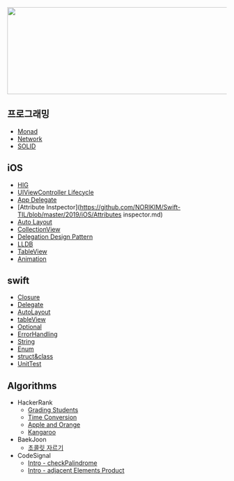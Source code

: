 <img width="1000" height="200" src="https://user-images.githubusercontent.com/31604976/57281680-6c1ade80-70e6-11e9-806b-08f264a24396.jpg">

## 프로그래밍

- [Monad](https://github.com/NORIKIM/Swift-TIL/blob/master/2019/프로그래밍/Monad.md)
- [Network](https://github.com/NORIKIM/Swift-TIL/blob/master/2019/프로그래밍/네트워크.md)
- [SOLID](https://github.com/NORIKIM/Swift-TIL/blob/master/2019/프로그래밍/SOLID.md)

## iOS

* [HIG](https://github.com/NORIKIM/Swift-TIL/blob/master/2019/iOS/HIG.md)
* [UIViewController Lifecycle](https://github.com/NORIKIM/Swift-TIL/blob/master/2019/swift/uiviewcontroller%20lifecycle.md)
* [App Delegate](https://github.com/NORIKIM/Swift-TIL/blob/master/2019/iOS/AppDelegate.md)
* [Attribute Instpector](https://github.com/NORIKIM/Swift-TIL/blob/master/2019/iOS/Attributes inspector.md)
* [Auto Layout](https://github.com/NORIKIM/Swift-TIL/blob/master/2019/iOS/AutoLayout.md)
* [CollectionView](https://github.com/NORIKIM/Swift-TIL/blob/master/2019/iOS/CollectionView.md)
* [Delegation Design Pattern](https://github.com/NORIKIM/Swift-TIL/blob/master/2019/iOS/DelegateDesignPattern.md)
* [LLDB](https://github.com/NORIKIM/Swift-TIL/blob/master/2019/iOS/LLDB.md)
* [TableView](https://github.com/NORIKIM/Swift-TIL/blob/master/2019/iOS/tableView.md)
* [Animation](https://github.com/NORIKIM/Swift-TIL/blob/master/2019/iOS/애니메이션.md)

## swift

* [Closure](https://github.com/NORIKIM/Swift-TIL/blob/master/2019/swift/closure.md)
* [Delegate](https://github.com/NORIKIM/Swift-TIL/blob/master/2019/swift/DelegateDesignPattern.md)
* [AutoLayout](https://github.com/NORIKIM/Swift-TIL/blob/master/2019/swift/AutoLayout.md)
* [tableView](https://github.com/NORIKIM/Swift-TIL/blob/master/2019/swift/tableView.md)
* [Optional](https://github.com/NORIKIM/Swift-TIL/blob/master/2019/swift/optional.md)
* [ErrorHandling](https://github.com/NORIKIM/Swift-TIL/blob/master/2019/swift/ErrorHandling.md)
* [String](https://github.com/NORIKIM/Swift-TIL/blob/master/2019/swift/StringHandling.md)
* [Enum](<https://github.com/NORIKIM/Swift-TIL/blob/master/2019/swift/enum.md>)
* [struct&class](https://github.com/NORIKIM/Swift-TIL/blob/master/2019/swift/Struct-Class.md)
* [UnitTest](https://github.com/NORIKIM/Swift-TIL/blob/master/2019/swift/UnitTest.md)

## Algorithms
* HackerRank
  - [Grading Students](https://github.com/NORIKIM/Swift-TIL/blob/master/2019/Algorithms/HackerRank/Grading%20Students.md)
  - [Time Conversion](https://github.com/NORIKIM/Swift-TIL/blob/master/2019/Algorithms/HackerRank/Time%20Conversion.md)
  - [Apple and Orange](https://github.com/NORIKIM/Swift-TIL/blob/master/2019/Algorithms/HackerRank/Apple%20and%20Orange.md)
  - [Kangaroo](https://github.com/NORIKIM/Swift-TIL/blob/master/2019/Algorithms/HackerRank/Kangaroo.md)
* BaekJoon
  - [초콜릿 자르기](https://github.com/NORIKIM/Swift-TIL/blob/master/2019/Algorithms/BaekJoon/2163.%EC%B4%88%EC%BD%9C%EB%A6%BF%20%EC%9E%90%EB%A5%B4%EA%B8%B0.md)
* CodeSignal
  - [Intro - checkPalindrome](https://github.com/NORIKIM/Swift-TIL/blob/master/2019/Algorithms/CodeSignal/Intro-checkPalindrome.md)
  - [Intro - adjacent Elements Product](https://github.com/NORIKIM/Swift-TIL/blob/master/2019/Algorithms/CodeSignal/Intro-adjacentElementsProduct.md)

